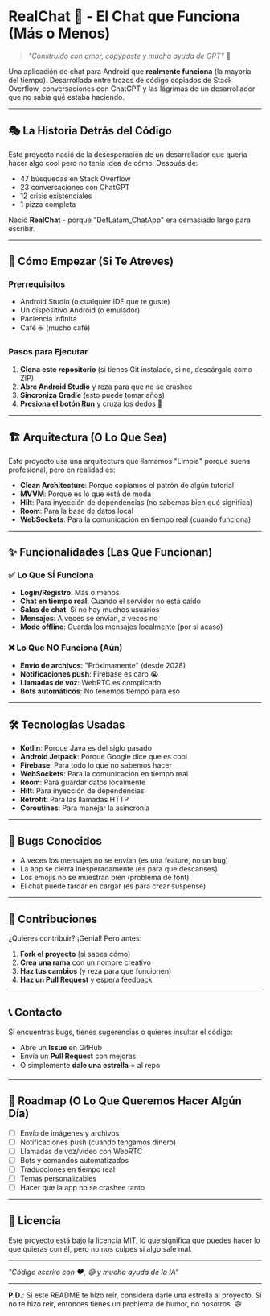 # RealChat 💬 - El Chat que Funciona (Más o Menos)

> *"Construido con amor, copypaste y mucha ayuda de GPT"* 🤖

Una aplicación de chat para Android que **realmente funciona** (la mayoría del tiempo). Desarrollada entre trozos de código copiados de Stack Overflow, conversaciones con ChatGPT y las lágrimas de un desarrollador que no sabía qué estaba haciendo.

---

## 🎭 La Historia Detrás del Código

Este proyecto nació de la desesperación de un desarrollador que quería hacer algo cool pero no tenía idea de cómo. Después de:
- 47 búsquedas en Stack Overflow
- 23 conversaciones con ChatGPT
- 12 crisis existenciales
- 1 pizza completa

Nació **RealChat** - porque "DefLatam_ChatApp" era demasiado largo para escribir.

---

## 🚀 Cómo Empezar (Si Te Atreves)

### Prerrequisitos
- Android Studio (o cualquier IDE que te guste)
- Un dispositivo Android (o emulador)
- Paciencia infinita
- Café ☕ (mucho café)

### Pasos para Ejecutar
1. **Clona este repositorio** (si tienes Git instalado, si no, descárgalo como ZIP)
2. **Abre Android Studio** y reza para que no se crashee
3. **Sincroniza Gradle** (esto puede tomar años)
4. **Presiona el botón Run** y cruza los dedos 🤞

---

## 🏗️ Arquitectura (O Lo Que Sea)

Este proyecto usa una arquitectura que llamamos "Limpia" porque suena profesional, pero en realidad es:

- **Clean Architecture**: Porque copiamos el patrón de algún tutorial
- **MVVM**: Porque es lo que está de moda
- **Hilt**: Para inyección de dependencias (no sabemos bien qué significa)
- **Room**: Para la base de datos local
- **WebSockets**: Para la comunicación en tiempo real (cuando funciona)

---

## ✨ Funcionalidades (Las Que Funcionan)

### ✅ Lo Que SÍ Funciona
- **Login/Registro**: Más o menos
- **Chat en tiempo real**: Cuando el servidor no está caído
- **Salas de chat**: Si no hay muchos usuarios
- **Mensajes**: A veces se envían, a veces no
- **Modo offline**: Guarda los mensajes localmente (por si acaso)

### ❌ Lo Que NO Funciona (Aún)
- **Envío de archivos**: "Próximamente" (desde 2028)
- **Notificaciones push**: Firebase es caro 😭
- **Llamadas de voz**: WebRTC es complicado
- **Bots automáticos**: No tenemos tiempo para eso

---

## 🛠️ Tecnologías Usadas

- **Kotlin**: Porque Java es del siglo pasado
- **Android Jetpack**: Porque Google dice que es cool
- **Firebase**: Para todo lo que no sabemos hacer
- **WebSockets**: Para la comunicación en tiempo real
- **Room**: Para guardar datos localmente
- **Hilt**: Para inyección de dependencias
- **Retrofit**: Para las llamadas HTTP
- **Coroutines**: Para manejar la asincronía

---

## 🐛 Bugs Conocidos

- A veces los mensajes no se envían (es una feature, no un bug)
- La app se cierra inesperadamente (es para que descanses)
- Los emojis no se muestran bien (problema de font)
- El chat puede tardar en cargar (es para crear suspense)

---

## 🤝 Contribuciones

¿Quieres contribuir? ¡Genial! Pero antes:

1. **Fork el proyecto** (si sabes cómo)
2. **Crea una rama** con un nombre creativo
3. **Haz tus cambios** (y reza para que funcionen)
4. **Haz un Pull Request** y espera feedback

---

## 📞 Contacto

Si encuentras bugs, tienes sugerencias o quieres insultar el código:
- Abre un **Issue** en GitHub
- Envía un **Pull Request** con mejoras
- O simplemente **dale una estrella** ⭐ al repo

---

## 🎯 Roadmap (O Lo Que Queremos Hacer Algún Día)

- [ ] Envío de imágenes y archivos
- [ ] Notificaciones push (cuando tengamos dinero)
- [ ] Llamadas de voz/video con WebRTC
- [ ] Bots y comandos automatizados
- [ ] Traducciones en tiempo real
- [ ] Temas personalizables
- [ ] Hacer que la app no se crashee tanto

---

## 📄 Licencia

Este proyecto está bajo la licencia MIT, lo que significa que puedes hacer lo que quieras con él, pero no nos culpes si algo sale mal.

---

*"Código escrito con ❤️, 😅 y mucha ayuda de la IA"*

---

**P.D.**: Si este README te hizo reír, considera darle una estrella al proyecto. Si no te hizo reír, entonces tienes un problema de humor, no nosotros. 😄
